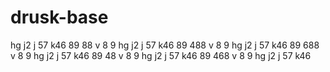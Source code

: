 # drusk-base
hg
j2
j
57
k46
89
88
v
8
9
hg
j2
j
57
k46
89
488
v
8
9
hg
j2
j
57
k46
89
688
v
8
9
hg
j2
j
57
k46
89
48
v
8
9
hg
j2
j
57
k46
89
468
v
8
9
hg
j2
j
57
k46
